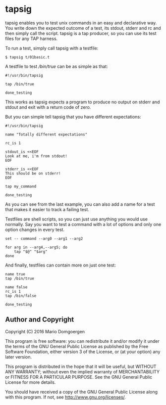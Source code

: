 # tapsig

tapsig enables you to test unix commands in an easy and declarative way. You
write down the expected outcome of a test, its stdout, stderr and rc and then
simply call the script. tapsig is a tap producer, so you can use its test files
for any TAP harness.

To run a test, simply call tapsig with a testfile:

```
$ tapsig t/01basic.t
```

A testfile to test _/bin/true_ can be as simple as that:

```
#!/usr/bin/tapsig

tap /bin/true

done_testing
```

This works as tapsig expects a program to produce no output on stderr
and stdout and exit with a return code of zero.

But you can simple tell tapsig that you have different expectations:

```
#!/usr/bin/tapsig

name "Totally different expectations"

rc_is 1

stdout_is <<EOF
Look at me, i'm from stdout!
EOF

stderr_is <<EOF
This should be on stderr!
EOF

tap my_command

done_testing
```

As you can see from the last example, you can also add a name for a test that
makes it easier to track a failing test.

Testfiles are shell scripts, so you can just use anything you would use
normally. Say you  want to test a command with a lot of options and only
one option changes in every test.

```
set -- command --arg0 --arg1 --arg2

for arg in --arg4,--arg5; do
	tap "$@" "$arg"
done
```

And finally, testfiles can contain more on just one test:

```
name true
tap /bin/true

name false
rc_is 1
tap /bin/false

done_testing
```

## Author and Copyright

Copyright (C) 2016 Mario Domgoergen

This program is free software: you can redistribute it and/or modify
it under the terms of the GNU General Public License as published by
the Free Software Foundation, either version 3 of the License, or
(at your option) any later version.

This program is distributed in the hope that it will be useful,
but WITHOUT ANY WARRANTY; without even the implied warranty of
MERCHANTABILITY or FITNESS FOR A PARTICULAR PURPOSE.  See the
GNU General Public License for more details.

You should have received a copy of the GNU General Public License
along with this program.  If not, see http://www.gnu.org/licenses/.
